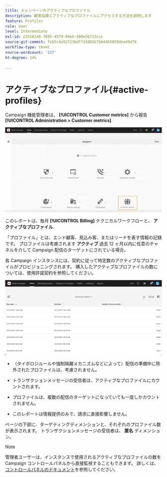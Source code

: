 ```yaml
---
title: キャンペーンのアクティブなプロファイル
description: 顧客指標とアクティブなプロファイルにアクセスする方法を説明します
feature: Profiles
role: User
level: Intermediate
exl-id: 22516348-7695-4579-99eb-480e5b723ccc
source-git-commit: fcb5c4a92f23bdffd1082b7b044b5859dead9d70
workflow-type: tm+mt
source-wordcount: '227'
ht-degree: 14%

---
```


# アクティブなプロファイル{#active-profiles}

Campaign 機能管理者は、 **[!UICONTROL Customer metrics]** から報告 **[!UICONTROL Administration > Customer metrics]**.

![](assets/audience_customer_metrics.png)

このレポートは、毎月 **[!UICONTROL Billing]** テクニカルワークフローと、 **アクティブなプロファイル**.

「プロファイル」とは、エンド顧客、見込み客、またはリードを表す情報の記録です。 プロファイルは考慮されます **アクティブ** 過去 12 ヶ月以内に任意のチャネルを介して Campaign 配信のターゲットにされている場合。

各 Campaign インスタンスには、契約に従って特定数のアクティブなプロファイルがプロビジョニングされます。 購入したアクティブなプロファイルの数については、使用許諾契約を参照してください。

![](assets/audience_active_profiles_list.png)



* （タイポロジルールや強制隔離メカニズムなどによって）配信の準備中に除外されたプロファイルは、考慮されません。

* トランザクションメッセージの受信者は、アクティブなプロファイルにカウントされます。

* プロファイルは、複数の配信のターゲットになっていても一度しかカウントされません。

* このレポートは情報提供のみで、請求に直接影響しません。

ページの下部に、ターゲティングディメンションと、それぞれのプロファイル数が表示されます。 トランザクションメッセージの受信者は、 **匿名** ディメンション。

>[!NOTE]
>
>管理者ユーザーは、インスタンスで使用されるアクティブなプロファイルの数をCampaign コントロールパネルから直接監視することもできます。 詳しくは、[コントロールパネルのドキュメント](https://experienceleague.adobe.com/docs/control-panel/using/performance-monitoring/active-profiles-monitoring.html?lang=ja)を参照してください。
